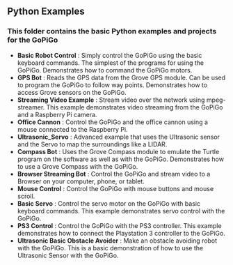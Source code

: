 ## Python Examples
### This folder contains the basic Python examples and projects for the GoPiGo

- **Basic Robot Control** : Simply control the GoPiGo using the basic keyboard commands.  The simplest of the programs for using the GoPiGo.  Demonstrates how to command the GoPiGo motors.
- **GPS Bot** : Reads the GPS data from the Grove GPS module. Can be used to program the GoPiGo to follow way points.  Demonstrates how to access Grove sensors on the GoPiGo.
- **Streaming Video Example** : Stream video over the network using mpeg-streamer.  This example demonstrates video streaming from the GoPiGo and a Raspberry Pi camera.
- **Office Cannon** : Control the GoPiGo and the office cannon using a mouse connected to the Raspberry Pi.
- **Ultrasonic_Servo** : Advanced example that uses the Ultrasonic sensor and the Servo to map the surroundings like a LIDAR.
- **Compass Bot** : Uses the Grove Compass module to emulate the Turtle program on the software as well as with the GoPiGo.  Demonstrates how to use a Grove Compass with the GoPiGo.
- **Browser Streaming Bot** : Control the GoPiGo and stream video to a Browser on your computer, phone, or tablet.
- **Mouse Control** : Control the GoPiGo with mouse buttons and mouse scroll.
- **Basic Servo** : Control the servo motor on the GoPiGo with basic keyboard commands.  This example demonstrates servo control with the GoPiGo.
- **PS3 Control** : Control the GoPiGo with the PS3 controller.  This example demonstrates how to connect the Playstation 3 controller to the GoPiGo.
- **Ultrasonic Basic Obstacle Avoider** : Make an obstacle avoiding robot with the GoPiGo.  This is a basic demonstration of how to use the Ultrasonic Sensor with the GoPiGo.